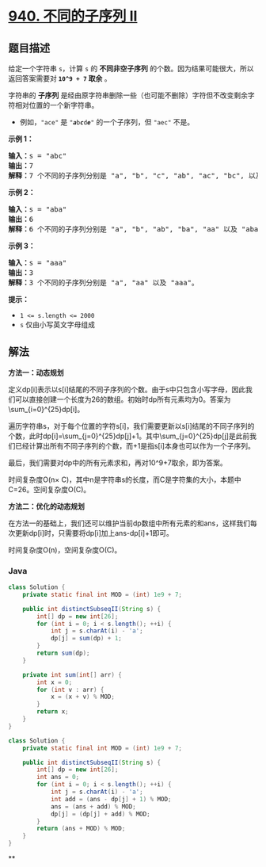 # [940. 不同的子序列 II](https://leetcode.cn/problems/distinct-subsequences-ii)

## 题目描述

<p>给定一个字符串 <code>s</code>，计算 <code>s</code> 的 <strong>不同非空子序列</strong> 的个数。因为结果可能很大，所以返回答案需要对<strong> </strong><strong><code>10^9 + 7</code> 取余</strong> 。</p>

<p>字符串的 <strong>子序列</strong> 是经由原字符串删除一些（也可能不删除）字符但不改变剩余字符相对位置的一个新字符串。</p>

<ul>
	<li>例如，<code>"ace"</code> 是 <code>"<em><strong>a</strong></em>b<em><strong>c</strong></em>d<em><strong>e</strong></em>"</code> 的一个子序列，但 <code>"aec"</code> 不是。</li>
</ul>

<p><strong>示例 1：</strong></p>

<pre>
<strong>输入：</strong>s = "abc"
<strong>输出：</strong>7
<strong>解释：</strong>7 个不同的子序列分别是 "a", "b", "c", "ab", "ac", "bc", 以及 "abc"。
</pre>

<p><strong>示例 2：</strong></p>

<pre>
<strong>输入：</strong>s = "aba"
<strong>输出：</strong>6
<strong>解释：</strong>6 个不同的子序列分别是 "a", "b", "ab", "ba", "aa" 以及 "aba"。
</pre>

<p><strong>示例 3：</strong></p>

<pre>
<strong>输入：</strong>s = "aaa"
<strong>输出：</strong>3
<strong>解释：</strong>3 个不同的子序列分别是 "a", "aa" 以及 "aaa"。
</pre>

<p><strong>提示：</strong></p>

<ul>
	<li><code>1 &lt;= s.length &lt;= 2000</code></li>
	<li><code>s</code> 仅由小写英文字母组成</li>
</ul>

## 解法

**方法一：动态规划**

定义dp[i]表示以s[i]结尾的不同子序列的个数。由于s中只包含小写字母，因此我们可以直接创建一个长度为26的数组。初始时dp所有元素均为0。答案为\sum_{i=0}^{25}dp[i]。

遍历字符串s，对于每个位置的字符s[i]，我们需要更新以s[i]结尾的不同子序列的个数，此时dp[i]=\sum_{j=0}^{25}dp[j]+1。其中\sum_{j=0}^{25}dp[j]是此前我们已经计算出所有不同子序列的个数，而+1是指s[i]本身也可以作为一个子序列。

最后，我们需要对dp中的所有元素求和，再对10^9+7取余，即为答案。

时间复杂度O(n× C)，其中n是字符串s的长度，而C是字符集的大小，本题中C=26。空间复杂度O(C)。

**方法二：优化的动态规划**

在方法一的基础上，我们还可以维护当前dp数组中所有元素的和ans，这样我们每次更新dp[i]时，只需要将dp[i]加上ans-dp[i]+1即可。

时间复杂度O(n)，空间复杂度O(C)。

### **Java**

```java
class Solution {
    private static final int MOD = (int) 1e9 + 7;

    public int distinctSubseqII(String s) {
        int[] dp = new int[26];
        for (int i = 0; i < s.length(); ++i) {
            int j = s.charAt(i) - 'a';
            dp[j] = sum(dp) + 1;
        }
        return sum(dp);
    }

    private int sum(int[] arr) {
        int x = 0;
        for (int v : arr) {
            x = (x + v) % MOD;
        }
        return x;
    }
}
```

```java
class Solution {
    private static final int MOD = (int) 1e9 + 7;

    public int distinctSubseqII(String s) {
        int[] dp = new int[26];
        int ans = 0;
        for (int i = 0; i < s.length(); ++i) {
            int j = s.charAt(i) - 'a';
            int add = (ans - dp[j] + 1) % MOD;
            ans = (ans + add) % MOD;
            dp[j] = (dp[j] + add) % MOD;
        }
        return (ans + MOD) % MOD;
    }
}
```

**
